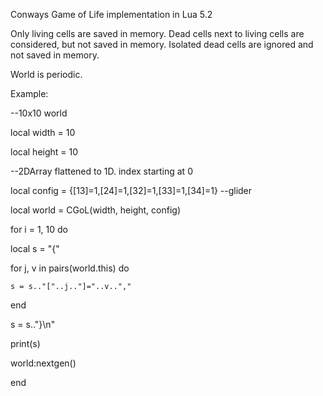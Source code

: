 Conways Game of Life implementation in Lua 5.2

Only living cells are saved in memory.
Dead cells next to living cells are considered, but not saved in memory.
Isolated dead cells are ignored and not saved in memory.

World is periodic.


Example:

--10x10 world

local width = 10

local height = 10

--2DArray flattened to 1D. index starting at 0

local config = {[13]=1,[24]=1,[32]=1,[33]=1,[34]=1} --glider

local world = CGoL(width, height, config)

for i = 1, 10 do

  local s = "{"
  
  for j, v in pairs(world.this) do
  
    s = s.."["..j.."]="..v..","
    
  end
  
  s = s.."}\n"
  
  print(s)
  
  world:nextgen()
  
end
